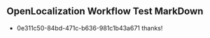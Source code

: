 ## OpenLocalization Workflow Test MarkDown
* 0e311c50-84bd-471c-b636-981c1b43a671 
thanks!<!--HONumber=Mar16_HO2-->
